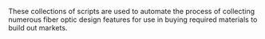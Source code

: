   
These collections of scripts are used to automate the process of collecting numerous fiber optic design features for use in buying required materials to build out markets.
